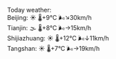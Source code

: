 Today weather:  
Beijing: ☀️   🌡️+9°C 🌬️↘30km/h  
Tianjin: 🌫  🌡️+8°C 🌬️→15km/h  
Shijiazhuang: ☀️   🌡️+12°C 🌬️↓11km/h  
Tangshan: ☀️   🌡️+7°C 🌬️→19km/h  
